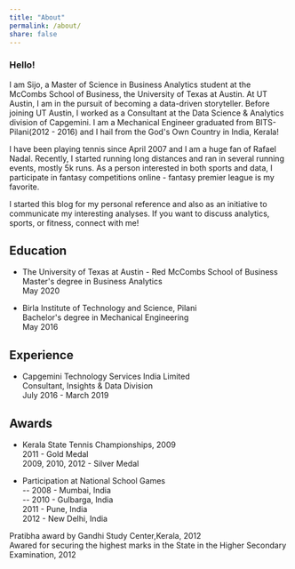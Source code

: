 ```yaml
---
title: "About"
permalink: /about/
share: false
---
```


### Hello! 

I am Sijo, a Master of Science in Business Analytics student at the McCombs School of Business, the University of Texas at Austin. 
At UT Austin, I am in the pursuit of becoming a data-driven storyteller. Before joining UT Austin, I worked as a Consultant at the Data Science & 
Analytics division of Capgemini. I am a Mechanical Engineer graduated from BITS-Pilani(2012 - 2016) and I hail from the God's Own Country in India, Kerala!  

I have been playing tennis since April 2007 and I am a huge fan of Rafael Nadal. Recently, I started running long distances and ran in several 
running events, mostly 5k runs. As a person interested in both sports and data, I participate in fantasy competitions online - fantasy premier league 
is my favorite. 

I started this blog for my personal reference and also as an initiative to communicate my interesting analyses. If you want to discuss analytics, 
sports, or fitness, connect with me! 

## Education

- The University of Texas at Austin - Red McCombs School of Business <br />
Master's degree in Business Analytics <br />
May 2020 <br />

- Birla Institute of Technology and Science, Pilani <br />
Bachelor's degree in Mechanical Engineering <br />
May 2016 <br />

## Experience

- Capgemini Technology Services India Limited <br />
Consultant, Insights & Data Division <br />
July 2016 - March 2019 <br />

## Awards

- Kerala State Tennis Championships, 2009 <br />
2011 - Gold Medal <br />
2009, 2010, 2012 - Silver Medal <br />


- Participation at National School Games<br />
-- 2008 - Mumbai, India <br />
-- 2010 - Gulbarga, India <br />
2011 - Pune, India <br />
2012 - New Delhi, India <br />

Pratibha award by Gandhi Study Center,Kerala, 2012  <br />
Awared for securing the highest marks in the State in the Higher Secondary Examination, 2012 <br />



